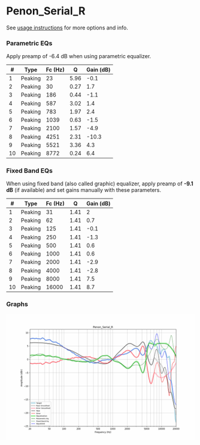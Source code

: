 # Penon_Serial_R
See [usage instructions](https://github.com/jaakkopasanen/AutoEq#usage) for more options and info.

### Parametric EQs
Apply preamp of -6.4 dB when using parametric equalizer.

|   # | Type    |   Fc (Hz) |    Q |   Gain (dB) |
|-----|---------|-----------|------|-------------|
|   1 | Peaking |        23 | 5.96 |        -0.1 |
|   2 | Peaking |        30 | 0.27 |         1.7 |
|   3 | Peaking |       186 | 0.44 |        -1.1 |
|   4 | Peaking |       587 | 3.02 |         1.4 |
|   5 | Peaking |       783 | 1.97 |         2.4 |
|   6 | Peaking |      1039 | 0.63 |        -1.5 |
|   7 | Peaking |      2100 | 1.57 |        -4.9 |
|   8 | Peaking |      4251 | 2.31 |       -10.3 |
|   9 | Peaking |      5521 | 3.36 |         4.3 |
|  10 | Peaking |      8772 | 0.24 |         6.4 |

### Fixed Band EQs
When using fixed band (also called graphic) equalizer, apply preamp of **-9.1 dB** (if available) and set gains manually with these parameters.

|   # | Type    |   Fc (Hz) |    Q |   Gain (dB) |
|-----|---------|-----------|------|-------------|
|   1 | Peaking |        31 | 1.41 |         2   |
|   2 | Peaking |        62 | 1.41 |         0.7 |
|   3 | Peaking |       125 | 1.41 |        -0.1 |
|   4 | Peaking |       250 | 1.41 |        -1.3 |
|   5 | Peaking |       500 | 1.41 |         0.6 |
|   6 | Peaking |      1000 | 1.41 |         0.6 |
|   7 | Peaking |      2000 | 1.41 |        -2.9 |
|   8 | Peaking |      4000 | 1.41 |        -2.8 |
|   9 | Peaking |      8000 | 1.41 |         7.5 |
|  10 | Peaking |     16000 | 1.41 |         8.7 |

### Graphs
![](./Penon_Serial_R.png)
